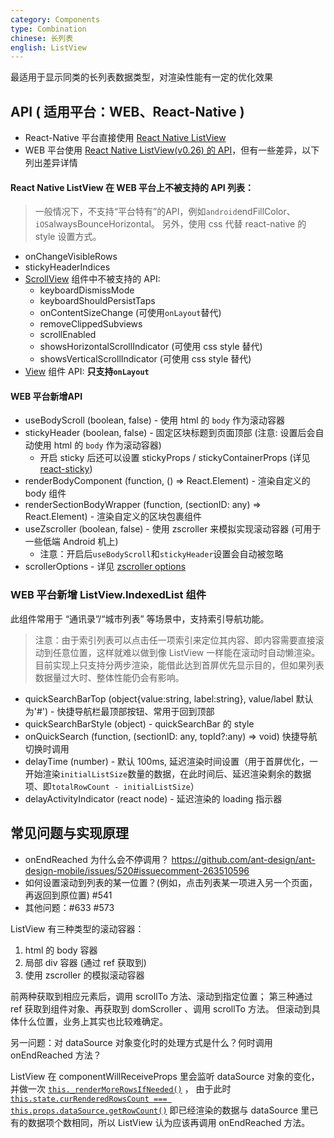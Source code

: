 ```yaml
---
category: Components
type: Combination
chinese: 长列表
english: ListView
---
```


最适用于显示同类的长列表数据类型，对渲染性能有一定的优化效果


## API ( 适用平台：WEB、React-Native )

- React-Native 平台直接使用 [React Native ListView](https://facebook.github.io/react-native/docs/listview.html#content)
- WEB 平台使用 [React Native ListView(v0.26) 的 API](http://facebook.github.io/react-native/releases/0.26/docs/listview.html)，但有一些差异，以下列出差异详情

#### React Native ListView 在 WEB 平台上不被支持的 API 列表：
> 一般情况下，不支持“平台特有”的API，例如`android`endFillColor、`iOS`alwaysBounceHorizontal。
另外，使用 css 代替 react-native 的 style 设置方式。

- onChangeVisibleRows
- stickyHeaderIndices
- [ScrollView](https://facebook.github.io/react-native/docs/scrollview.html#props) 组件中不被支持的 API:
    - keyboardDismissMode
    - keyboardShouldPersistTaps
    - onContentSizeChange (可使用`onLayout`替代)
    - removeClippedSubviews
    - scrollEnabled
    - showsHorizontalScrollIndicator (可使用 css style 替代)
    - showsVerticalScrollIndicator (可使用 css style 替代)
- [View](https://facebook.github.io/react-native/docs/view.html#props) 组件 API: **只支持`onLayout`**


#### WEB 平台新增API

- useBodyScroll (boolean, false) - 使用 html 的 `body` 作为滚动容器
- stickyHeader (boolean, false) - 固定区块标题到页面顶部 (注意: 设置后会自动使用 html 的 `body` 作为滚动容器)
    - 开启 sticky 后还可以设置 stickyProps / stickyContainerProps (详见 [react-sticky](https://github.com/captivationsoftware/react-sticky))
- renderBodyComponent (function, () => React.Element) - 渲染自定义的 body 组件
- renderSectionBodyWrapper (function, (sectionID: any) => React.Element) - 渲染自定义的区块包裹组件
- useZscroller (boolean, false) - 使用 zscroller 来模拟实现滚动容器 (可用于一些低端 Android 机上)
    - 注意：开启后`useBodyScroll`和`stickyHeader`设置会自动被忽略
- scrollerOptions - 详见 [zscroller options](https://github.com/yiminghe/zscroller#options)


### WEB 平台新增 ListView.IndexedList 组件

此组件常用于 “通讯录”/“城市列表” 等场景中，支持索引导航功能。

> 注意：由于索引列表可以点击任一项索引来定位其内容、即内容需要直接滚动到任意位置，这样就难以做到像 ListView 一样能在滚动时自动懒渲染。
目前实现上只支持分两步渲染，能借此达到首屏优先显示目的，但如果列表数据量过大时、整体性能仍会有影响。

- quickSearchBarTop (object{value:string, label:string}, value/label 默认为'#') - 快捷导航栏最顶部按钮、常用于回到顶部
- quickSearchBarStyle (object) - quickSearchBar 的 style
- onQuickSearch (function, (sectionID: any, topId?:any) => void) 快捷导航切换时调用
- delayTime (number) - 默认 100ms, 延迟渲染时间设置（用于首屏优化，一开始渲染`initialListSize`数量的数据，在此时间后、延迟渲染剩余的数据项、即`totalRowCount - initialListSize`）
- delayActivityIndicator (react node) - 延迟渲染的 loading 指示器


## 常见问题与实现原理

- onEndReached 为什么会不停调用？ https://github.com/ant-design/ant-design-mobile/issues/520#issuecomment-263510596
- 如何设置滚动到列表的某一位置？(例如，点击列表某一项进入另一个页面，再返回到原位置) #541
- 其他问题：#633 #573

ListView 有三种类型的滚动容器：

1. html 的 body 容器
2. 局部 div 容器 (通过 ref 获取到)
3. 使用 zscroller 的模拟滚动容器

前两种获取到相应元素后，调用 scrollTo 方法、滚动到指定位置；
第三种通过 ref 获取到组件对象、再获取到 domScroller 、调用 scrollTo 方法。
但滚动到具体什么位置，业务上其实也比较难确定。

另一问题：对 dataSource 对象变化时的处理方式是什么？何时调用 onEndReached 方法？

ListView 在 componentWillReceiveProps 里会监听 dataSource 对象的变化，并做一次
[`this._renderMoreRowsIfNeeded()`](https://github.com/react-component/m-list-view/blob/90badfdb6e94093136c86e5874ce6054eae88a0d/src/ListView.js#L156) ，
由于此时[`this.state.curRenderedRowsCount === this.props.dataSource.getRowCount()`](https://github.com/react-component/m-list-view/blob/90badfdb6e94093136c86e5874ce6054eae88a0d/src/ListView.js#L348)
即已经渲染的数据与 dataSource 里已有的数据项个数相同，所以 ListView 认为应该再调用 onEndReached 方法。
